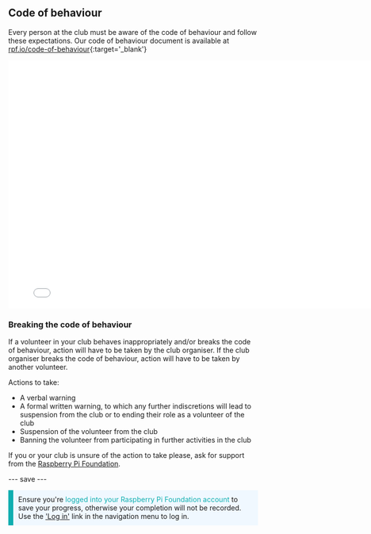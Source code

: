## Code of behaviour

Every person at the club must be aware of the code of behaviour and follow these expectations. Our code of behaviour document is available at [rpf.io/code-of-behaviour](http://rpf.io/code-of-behaviour){:target='_blank'}

<embed src="images/task.png" width="790" height="500" 
 type="application/pdf">
<br>
### Breaking the code of behaviour

If a volunteer in your club behaves inappropriately and/or breaks the code of behaviour, action will have to be taken by the club organiser. If the club organiser breaks the code of behaviour, action will have to be taken by another volunteer.

Actions to take:

* A verbal warning
* A formal written warning, to which any further indiscretions will lead to suspension from the club or to ending their role as a volunteer of the club
* Suspension of the volunteer from the club
* Banning the volunteer from participating in further activities in the club

If you or your club is unsure of the action to take please, ask for support from the <a href="mailto:safeguarding@raspberrypi.org">Raspberry Pi Foundation</a>.

--- save ---

<p style="border-left: solid; border-width:10px; border-color: #0faeb0; background-color: aliceblue; padding: 10px;">
Ensure you're <span style="color: #0faeb0">logged into your Raspberry Pi Foundation account</span> to save your progress, otherwise your completion will not be recorded. Use the <a href="https://my.raspberrypi.org/login">'Log in'</a> link in the navigation menu to log in.
</p>
